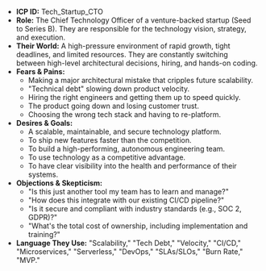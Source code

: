 * **ICP ID:** Tech_Startup_CTO
* **Role:** The Chief Technology Officer of a venture-backed startup (Seed to Series B). They are responsible for the technology vision, strategy, and execution.
* **Their World:** A high-pressure environment of rapid growth, tight deadlines, and limited resources. They are constantly switching between high-level architectural decisions, hiring, and hands-on coding.
* **Fears & Pains:**
    * Making a major architectural mistake that cripples future scalability.
    * "Technical debt" slowing down product velocity.
    * Hiring the right engineers and getting them up to speed quickly.
    * The product going down and losing customer trust.
    * Choosing the wrong tech stack and having to re-platform.
* **Desires & Goals:**
    * A scalable, maintainable, and secure technology platform.
    * To ship new features faster than the competition.
    * To build a high-performing, autonomous engineering team.
    * To use technology as a competitive advantage.
    * To have clear visibility into the health and performance of their systems.
* **Objections & Skepticism:**
    * "Is this just another tool my team has to learn and manage?"
    * "How does this integrate with our existing CI/CD pipeline?"
    * "Is it secure and compliant with industry standards (e.g., SOC 2, GDPR)?"
    * "What's the total cost of ownership, including implementation and training?"
* **Language They Use:** "Scalability," "Tech Debt," "Velocity," "CI/CD," "Microservices," "Serverless," "DevOps," "SLAs/SLOs," "Burn Rate," "MVP."
